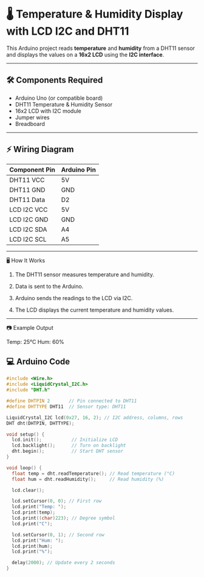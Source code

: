 # 🌡 Temperature & Humidity Display with LCD I2C and DHT11

This Arduino project reads **temperature** and **humidity** from a DHT11 sensor and displays the values on a **16x2 LCD** using the **I2C interface**.

---

## 🛠 Components Required
- Arduino Uno (or compatible board)
- DHT11 Temperature & Humidity Sensor
- 16x2 LCD with I2C module
- Jumper wires
- Breadboard

---

## ⚡ Wiring Diagram

| Component Pin       | Arduino Pin |
|---------------------|-------------|
| DHT11 VCC           | 5V          |
| DHT11 GND           | GND         |
| DHT11 Data          | D2          |
| LCD I2C VCC         | 5V          |
| LCD I2C GND         | GND         |
| LCD I2C SDA         | A4          |
| LCD I2C SCL         | A5          |

---
🖥 How It Works
1. The DHT11 sensor measures temperature and humidity.

2. Data is sent to the Arduino.

3. Arduino sends the readings to the LCD via I2C.

4. The LCD displays the current temperature and humidity values.
---

📷 Example Output

Temp: 25°C
Hum: 60%


## 💻 Arduino Code
```cpp
#include <Wire.h>
#include <LiquidCrystal_I2C.h>
#include "DHT.h"

#define DHTPIN 2       // Pin connected to DHT11
#define DHTTYPE DHT11  // Sensor type: DHT11

LiquidCrystal_I2C lcd(0x27, 16, 2); // I2C address, columns, rows
DHT dht(DHTPIN, DHTTYPE);

void setup() {
  lcd.init();           // Initialize LCD
  lcd.backlight();      // Turn on backlight
  dht.begin();          // Start DHT sensor
}

void loop() {
  float temp = dht.readTemperature(); // Read temperature (°C)
  float hum = dht.readHumidity();     // Read humidity (%)

  lcd.clear();

  lcd.setCursor(0, 0); // First row
  lcd.print("Temp: ");
  lcd.print(temp);
  lcd.print((char)223); // Degree symbol
  lcd.print("C");

  lcd.setCursor(0, 1); // Second row
  lcd.print("Hum: ");
  lcd.print(hum);
  lcd.print("%");

  delay(2000); // Update every 2 seconds
}
